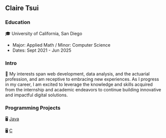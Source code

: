 ## Claire Tsui

### Education
🎓 University of California, San Diego
   - Major: Applied Math / Minor: Computer Science  
   - Dates: Sept 2021 - Jun 2025

### Intro 
💬 My interests span web development, data analysis, and the actuarial profession, and am receptive 
   to embracing new experiences. As I progress in my career, I am excited to leverage the knowledge 
   and skills acquired from the internship and academic endeavors to continue building innovative 
   and impactful digital solutions.

### Programming Projects
🖥️ [Java](Java)

🖥️ [C](C)
